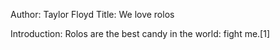 Author: Taylor Floyd
Title: We love rolos

Introduction: Rolos are the best candy in the world: fight me.[1]
